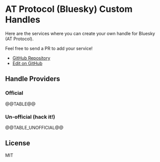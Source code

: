 # AT Protocol (Bluesky) Custom Handles

Here are the services where you can create your own handle for Bluesky (AT Protocol).

Feel free to send a PR to add your service!

* [GitHub Repository](https://github.com/atscan/atproto-custom-handles)
* [Edit on GitHub](https://github.com/atscan/atproto-custom-handles/edit/main/src/data.yaml)

## Handle Providers

### Official

@@TABLE@@

### Un-official (hack it!)

@@TABLE_UNOFFICIAL@@

## License

MIT
